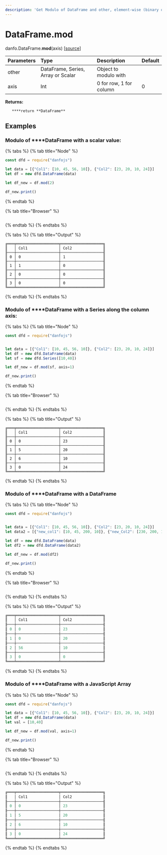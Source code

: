 ```yaml
---
description: 'Get Modulo of DataFrame and other, element-wise (binary operator mod).'
---
```


# DataFrame.mod

danfo.DataFrame.**mod**\(axis\) \[[source](https://github.com/opensource9ja/danfojs/blob/3398c2f540c16ac95599a05b6f2db4eff8a258c9/danfojs/src/core/frame.js#L436)\]

| Parameters | Type | Description | Default |
| :--- | :--- | :--- | :--- |
| other | DataFrame, Series, Array or Scalar | Object to modulo with |  |
| axis | Int | 0 for row, 1 for column | 0 |

**Returns:**

       ****return **DataFrame**

## **Examples**

### Modulo of ****DataFrame with a scalar value:

{% tabs %}
{% tab title="Node" %}
```javascript
const dfd = require("danfojs")

let data = [{"Col1": [10, 45, 56, 10]}, {"Col2": [23, 20, 10, 24]}]
let df = new dfd.DataFrame(data)

let df_new = df.mod(2)

df_new.print()
```
{% endtab %}

{% tab title="Browser" %}
```

```
{% endtab %}
{% endtabs %}

{% tabs %}
{% tab title="Output" %}
```text
╔═══╤═══════════════════╤═══════════════════╗
║   │ Col1              │ Col2              ║
╟───┼───────────────────┼───────────────────╢
║ 0 │ 0                 │ 1                 ║
╟───┼───────────────────┼───────────────────╢
║ 1 │ 1                 │ 0                 ║
╟───┼───────────────────┼───────────────────╢
║ 2 │ 0                 │ 0                 ║
╟───┼───────────────────┼───────────────────╢
║ 3 │ 0                 │ 0                 ║
╚═══╧═══════════════════╧═══════════════════╝
```
{% endtab %}
{% endtabs %}

### Modulo of  ****DataFrame with a Series along the column axis:

{% tabs %}
{% tab title="Node" %}
```javascript
const dfd = require("danfojs")


let data = [{"Col1": [10, 45, 56, 10]}, {"Col2": [23, 20, 10, 24]}]
let df = new dfd.DataFrame(data)
let sf = new dfd.Series([10,40])

let df_new = df.mod(sf, axis=1)

df_new.print()
```
{% endtab %}

{% tab title="Browser" %}
```

```
{% endtab %}
{% endtabs %}

{% tabs %}
{% tab title="Output" %}
```text
╔═══╤═══════════════════╤═══════════════════╗
║   │ Col1              │ Col2              ║
╟───┼───────────────────┼───────────────────╢
║ 0 │ 0                 │ 23                ║
╟───┼───────────────────┼───────────────────╢
║ 1 │ 5                 │ 20                ║
╟───┼───────────────────┼───────────────────╢
║ 2 │ 6                 │ 10                ║
╟───┼───────────────────┼───────────────────╢
║ 3 │ 0                 │ 24                ║
╚═══╧═══════════════════╧═══════════════════╝
```
{% endtab %}
{% endtabs %}

### Modulo of  ****DataFrame with a DataFrame

{% tabs %}
{% tab title="Node" %}
```javascript
const dfd = require("danfojs")


let data = [{"Col1": [10, 45, 56, 10]}, {"Col2": [23, 20, 10, 24]}]
let data2 = [{"new_col1": [10, 45, 200, 10]}, {"new_Col2": [230, 200, 110, 24]}]

let df = new dfd.DataFrame(data)
let df2 = new dfd.DataFrame(data2)

let df_new = df.mod(df2)

df_new.print()

```
{% endtab %}

{% tab title="Browser" %}
```

```
{% endtab %}
{% endtabs %}

{% tabs %}
{% tab title="Output" %}
```javascript
╔═══╤═══════════════════╤═══════════════════╗
║   │ Col1              │ Col2              ║
╟───┼───────────────────┼───────────────────╢
║ 0 │ 0                 │ 23                ║
╟───┼───────────────────┼───────────────────╢
║ 1 │ 0                 │ 20                ║
╟───┼───────────────────┼───────────────────╢
║ 2 │ 56                │ 10                ║
╟───┼───────────────────┼───────────────────╢
║ 3 │ 0                 │ 0                 ║
╚═══╧═══════════════════╧═══════════════════╝
```
{% endtab %}
{% endtabs %}

### Modulo of ****DataFrame with a JavaScript Array

{% tabs %}
{% tab title="Node" %}
```javascript
const dfd = require("danfojs")

let data = [{"Col1": [10, 45, 56, 10]}, {"Col2": [23, 20, 10, 24]}]
let df = new dfd.DataFrame(data)
let val = [10,40]

let df_new = df.mod(val, axis=1)

df_new.print()
```
{% endtab %}

{% tab title="Browser" %}
```

```
{% endtab %}
{% endtabs %}

{% tabs %}
{% tab title="Output" %}
```javascript
╔═══╤═══════════════════╤═══════════════════╗
║   │ Col1              │ Col2              ║
╟───┼───────────────────┼───────────────────╢
║ 0 │ 0                 │ 23                ║
╟───┼───────────────────┼───────────────────╢
║ 1 │ 5                 │ 20                ║
╟───┼───────────────────┼───────────────────╢
║ 2 │ 6                 │ 10                ║
╟───┼───────────────────┼───────────────────╢
║ 3 │ 0                 │ 24                ║
╚═══╧═══════════════════╧═══════════════════╝
```
{% endtab %}
{% endtabs %}

